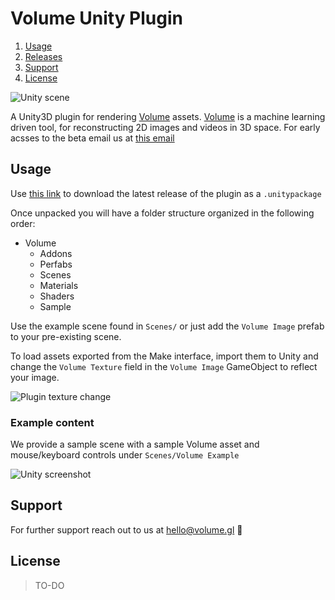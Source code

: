 # Volume Unity Plugin

1. [Usage](#usage)
1. [Releases](https://github.com/Volume-GL/Volume-Unity-Plugin/releases)
1. [Support](#support)
1. [License](#license)

![Unity scene](https://github.com/Volume-GL/Volume-Unity-Plugin/blob/master/Docs/scene.gif)

A Unity3D plugin for rendering [Volume](https://volume.gl) assets. [Volume](https://volume.gl) is a machine learning driven tool, for reconstructing 2D images and videos in 3D space. For early acsses to the beta email us at [this email](#support)

## Usage

Use [this link](https://github.com/Volume-GL/Volume-Unity-Plugin/releases) to download the latest release of the plugin as a ```.unitypackage```

Once unpacked you will have a folder structure organized in the following order:
- Volume
  - Addons
  - Perfabs
  - Scenes
  - Materials
  - Shaders
  - Sample

Use the example scene found in ```Scenes/``` or just add the ```Volume Image``` prefab to your pre-existing scene.

To load assets exported from the Make interface, import them to Unity and change the ```Volume Texture``` field in the ```Volume Image``` GameObject to reflect your image.

![Plugin texture change](https://github.com/Volume-GL/Volume-Unity-Plugin/blob/master/Docs/plugin.png)

### Example content
We provide a sample scene with a sample Volume asset and mouse/keyboard controls under ```Scenes/Volume Example```

![Unity screenshot](https://github.com/Volume-GL/Volume-Unity-Plugin/blob/master/Docs/unity.png)

## Support
For further support reach out to us at [hello@volume.gl](hello@volume.gl) 👋 

## License
> TO-DO
